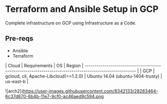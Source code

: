 # Terraform and Ansible Setup in GCP
Complete infrastructure on GCP using Infrastructure as a Code.

## Pre-reqs

* Ansible
* Terraform

| Cloud        | Requirements                           | OS                                | Region    |
------------------------------------------------------------------------------------------------------- |
| GCP          | gcloud, cli, Apache-Libcloud(==1.2.0)  | Ubuntu 14.04 (ubuntu-1404-trusty) | us-east-b |

![arch2](https://user-images.githubusercontent.com/8342133/28283464-6c37d870-6b4b-11e7-9cf0-ac46aed9c594.png